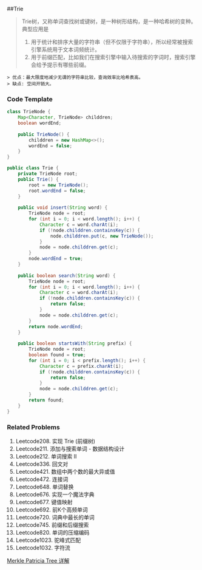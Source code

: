 ##Trie

> Trie树，又称单词查找树或键树，是一种树形结构，是一种哈希树的变种。 
> 典型应用是 
 > 1. 用于统计和排序大量的字符串（但不仅限于字符串），所以经常被搜索引擎系统用于文本词频统计。 
 > 2. 用于前缀匹配，比如我们在搜索引擎中输入待搜索的字词时，搜索引擎会给予提示有哪些前缀。 
>
    > 优点：最大限度地减少无谓的字符串比较，查询效率比哈希表高。
    > 缺点: 空间开销大。

### Code Template
```java
class TrieNode {
	Map<Character, TrieNode> childdren;
	boolean wordEnd;
 
	public TrieNode() {
		childdren = new HashMap<>();
		wordEnd = false;
	}
}

public class Trie {
	private TrieNode root;
	public Trie() {
		root = new TrieNode();
		root.wordEnd = false;
	}
 
	public void insert(String word) {
		TrieNode node = root;
		for (int i = 0; i < word.length(); i++) {
			Character c = word.charAt(i);
			if (!node.childdren.containsKey(c)) {
				node.childdren.put(c, new TrieNode());
			}
			node = node.childdren.get(c);
		}
		node.wordEnd = true;
	}
 
	public boolean search(String word) {
		TrieNode node = root;
		for (int i = 0; i < word.length(); i++) {
			Character c = word.charAt(i);
			if (!node.childdren.containsKey(c)) {
				return false;
			}
			node = node.childdren.get(c);
		}
		return node.wordEnd;
	}
 
	public boolean startsWith(String prefix) {
		TrieNode node = root;
		boolean found = true;
		for (int i = 0; i < prefix.length(); i++) {
			Character c = prefix.charAt(i);
			if (!node.childdren.containsKey(c)) {
				return false;
			}
			node = node.childdren.get(c);
		}
		return found;
	}
}
```

### Related Problems
1. Leetcode208. 实现 Trie (前缀树)
2. Leetcode211. 添加与搜索单词 - 数据结构设计
3. Leetcode212. 单词搜索 II
4. Leetcode336. 回文对
5. Leetcode421. 数组中两个数的最大异或值
6. Leetcode472. 连接词
7. Leetcode648. 单词替换
8. Leetcode676. 实现一个魔法字典
9. Leetcode677. 键值映射    
10. Leetcode692. 前K个高频单词
11. Leetcode720. 词典中最长的单词
12. Leetcode745. 前缀和后缀搜索
13. Leetcode820. 单词的压缩编码
14. Leetcode1023. 驼峰式匹配
15. Leetcode1032. 字符流

[Merkle Patricia Tree 详解](https://ethfans.org/toya/articles/588)